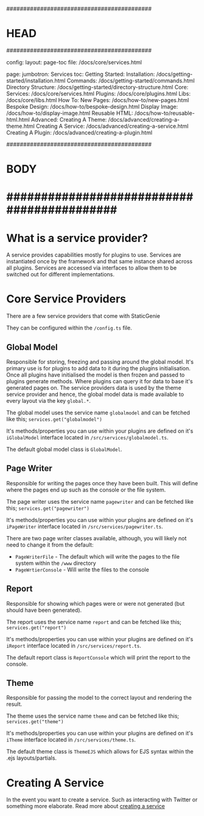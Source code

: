 ###########################################
# HEAD
###########################################

config: 
  layout: page-toc
  file: /docs/core/services.html

page: 
  jumbotron: Services
  toc:
    Getting Started: 
      Installation: /docs/getting-started/installation.html
      Commands: /docs/getting-started/commands.html
      Directory Structure: /docs/getting-started/directory-structure.html
    Core:
      Services: /docs/core/services.html
      Plugins: /docs/core/plugins.html
      Libs: /docs/core/libs.html
    How To:
      New Pages: /docs/how-to/new-pages.html
      Bespoke Design: /docs/how-to/bespoke-design.html
      Display Image: /docs/how-to/display-image.html
      Reusable HTML: /docs/how-to/reusable-html.html
    Advanced:
      Creating A Theme: /docs/advanced/creating-a-theme.html
      Creating A Service: /docs/advanced/creating-a-service.html
      Creating A Plugin: /docs/advanced/creating-a-plugin.html

###########################################
# BODY
###########################################
=====

# What is a service provider?

A service provides capabilities mostly for plugins to use. Services are instantiated once by the framework and that same instance shared across all plugins. Services are accessed via interfaces to allow them to be switched out for different implementations.

# Core Service Providers

There are a few service providers that come with StaticGenie

They can be configured within the `/config.ts` file.

## Global Model

Responsible for storing, freezing and passing around the global model. It's primary use is for plugins to add data to it during the plugins initialisation. Once all plugins have initialised the model is then frozen and passed to plugins generate methods. Where plugins can query it for data to base it's generated pages on. The service providers data is used by the theme service provider and hence, the global model data is made available to every layout via the key `global.*`.

The global model uses the service name `globalmodel` and can be fetched like this; `services.get("globalmodel")`

It's methods/properties you can use within your plugins are defined on it's `iGlobalModel` interface located in `/src/services/globalmodel.ts`.

The default global model class is `GlobalModel`.

## Page Writer

Responsible for writing the pages once they have been built. This will define where the pages end up such as the console or the file system.

The page writer uses the service name `pagewriter` and can be fetched like this; `services.get("pagewriter")`

It's methods/properties you can use within your plugins are defined on it's `iPageWriter` interface located in `/src/services/pagewriter.ts`.

There are two page writer classes available, although, you will likely not need to change it from the default:

- `PageWriterFile` - The default which will write the pages to the file system within the `/www` directory
- `PageWrtierConsole` - Will write the files to the console

## Report

Responsible for showing which pages were or were not generated (but should have been generated).

The report uses the service name `report` and can be fetched like this; `services.get("report")`

It's methods/properties you can use within your plugins are defined on it's `iReport` interface located in `/src/services/report.ts`.

The default report class is `ReportConsole` which will print the report to the console.

## Theme

Responsible for passing the model to the correct layout and rendering the result.

The theme uses the service name `theme` and can be fetched like this; `services.get("theme")`

It's methods/properties you can use within your plugins are defined on it's `iTheme` interface located in `/src/services/theme.ts`.

The default theme class is `ThemeEJS` which allows for EJS syntax within the .ejs layouts/partials.

# Creating A Service

In the event you want to create a service. Such as interacting with Twitter or something more elaborate. Read more about [creating a service](/docs/advanced/creating-a-service.html)